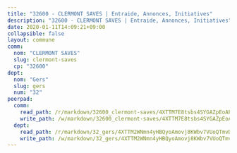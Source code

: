 ```yaml
---
title: "32600 - CLERMONT SAVES | Entraide, Annonces, Initiatives"
description: "32600 - CLERMONT SAVES | Entraide, Annonces, Initiatives"
date: 2020-01-11T14:09:21+09:00
collapsible: false
layout: commune
comm:
  nom: "CLERMONT SAVES"
  slug: clermont-saves
  cp: "32600"
dept:
  nom: "Gers"
  slug: gers
  num: "32"
peerpad:
  comm:
    read_path: /r/markdown/32600_clermont-saves/4XTTM7E8tsbs4SYGAZpEoAPpX73XUZTgw3biTHXmNDNfEFdk1
    write_path: /w/markdown/32600_clermont-saves/4XTTM7E8tsbs4SYGAZpEoAPpX73XUZTgw3biTHXmNDNfEFdk1-K3TgUZEhDYV2AXC4CLZvHGajrCeHdQh6GSSrqLbAbAynpZU6vyigyW3b7Kz3EeLiuTayedttEL92usuvH8UUHnHJSyQRSYKCJwNgVxT3phc7krPH4aM5toxn9z6AGNLvojWehdem
  dept:
    read_path: /r/markdown/32_gers/4XTTM2WNmn4yHBQyoAmovj8KWbv7VUoQTmvDpdT3o124AgWEe
    write_path: /w/markdown/32_gers/4XTTM2WNmn4yHBQyoAmovj8KWbv7VUoQTmvDpdT3o124AgWEe-K3TgUpYJfQLfW5uoLbdwErZNx29AEkCAso1EvCZzqaD3z7aQWWvGchjPJifpsj2b2MrnxAXUWCQXyv6K9rEMDPiEmuqTRE8ziuYLh1MUbtQUwwoYxV2abqSdJr66fFRHJZtY62y8
---
```


